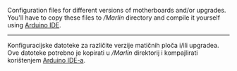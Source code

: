 Configuration files for different versions of motherboards and/or upgrades. You'll have to copy these files to _/Marlin_ directory and compile it yourself using [Arduino IDE](https://www.arduino.cc/en/main/software).

---

Konfiguracijske datoteke za različite verzije matičnih ploča i/ili upgradea. Ove datoteke potrebno je kopirati u _/Marlin_ direktorij i kompajlirati korištenjem [Arduino IDE-a](https://www.arduino.cc/en/main/software).
